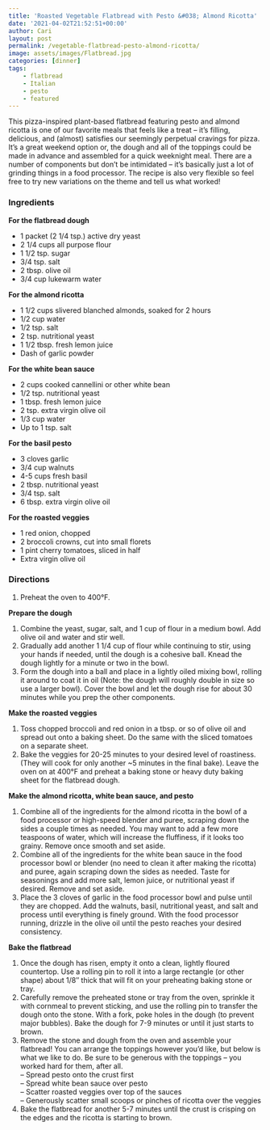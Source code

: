 ```yaml
---
title: 'Roasted Vegetable Flatbread with Pesto &#038; Almond Ricotta'
date: '2021-04-02T21:52:51+00:00'
author: Cari
layout: post
permalink: /vegetable-flatbread-pesto-almond-ricotta/
image: assets/images/Flatbread.jpg
categories: [dinner]
tags:
    - flatbread
    - Italian
    - pesto
    - featured
---
```


This pizza-inspired plant-based flatbread featuring pesto and almond ricotta is one of our favorite meals that feels like a treat – it’s filling, delicious, and (almost) satisfies our seemingly perpetual cravings for pizza. It’s a great weekend option or, the dough and all of the toppings could be made in advance and assembled for a quick weeknight meal. There are a number of components but don’t be intimidated – it’s basically just a lot of grinding things in a food processor. The recipe is also very flexible so feel free to try new variations on the theme and tell us what worked!

### Ingredients

**For the flatbread dough**
- 1 packet (2 1/4 tsp.) active dry yeast
- 2 1/4 cups all purpose flour
- 1 1/2 tsp. sugar
- 3/4 tsp. salt
- 2 tbsp. olive oil
- 3/4 cup lukewarm water

**For the almond ricotta**
- 1 1/2 cups slivered blanched almonds, soaked for 2 hours
- 1/2 cup water
- 1/2 tsp. salt
- 2 tsp. nutritional yeast
- 1 1/2 tbsp. fresh lemon juice
- Dash of garlic powder

**For the white bean sauce**
- 2 cups cooked cannellini or other white bean
- 1/2 tsp. nutritional yeast
- 1 tbsp. fresh lemon juice
- 2 tsp. extra virgin olive oil
- 1/3 cup water
- Up to 1 tsp. salt

**For the basil pesto**
- 3 cloves garlic
- 3/4 cup walnuts
- 4-5 cups fresh basil
- 2 tbsp. nutritional yeast
- 3/4 tsp. salt
- 6 tbsp. extra virgin olive oil

**For the roasted veggies**
- 1 red onion, chopped
- 2 broccoli crowns, cut into small florets
- 1 pint cherry tomatoes, sliced in half
- Extra virgin olive oil

### Directions

1. Preheat the oven to 400°F.

**Prepare the dough**
1. Combine the yeast, sugar, salt, and 1 cup of flour in a medium bowl. Add olive oil and water and stir well.
2. Gradually add another 1 1/4 cup of flour while continuing to stir, using your hands if needed, until the dough is a cohesive ball. Knead the dough lightly for a minute or two in the bowl.
4. Form the dough into a ball and place in a lightly oiled mixing bowl, rolling it around to coat it in oil (Note: the dough will roughly double in size so use a larger bowl). Cover the bowl and let the dough rise for about 30 minutes while you prep the other components.

**Make the roasted veggies**
1. Toss chopped broccoli and red onion in a tbsp. or so of olive oil and spread out onto a baking sheet. Do the same with the sliced tomatoes on a separate sheet.
2. Bake the veggies for 20-25 minutes to your desired level of roastiness. (They will cook for only another ~5 minutes in the final bake). Leave the oven on at 400°F and preheat a baking stone or heavy duty baking sheet for the flatbread dough.

**Make the almond ricotta, white bean sauce, and pesto**
1. Combine all of the ingredients for the almond ricotta in the bowl of a food processor or high-speed blender and puree, scraping down the sides a couple times as needed. You may want to add a few more teaspoons of water, which will increase the fluffiness, if it looks too grainy. Remove once smooth and set aside.
2. Combine all of the ingredients for the white bean sauce in the food processor bowl or blender (no need to clean it after making the ricotta) and puree, again scraping down the sides as needed. Taste for seasonings and add more salt, lemon juice, or nutritional yeast if desired. Remove and set aside.
3. Place the 3 cloves of garlic in the food processor bowl and pulse until they are chopped. Add the walnuts, basil, nutritional yeast, and salt and process until everything is finely ground. With the food processor running, drizzle in the olive oil until the pesto reaches your desired consistency.

**Bake the flatbread**
1. Once the dough has risen, empty it onto a clean, lightly floured countertop. Use a rolling pin to roll it into a large rectangle (or other shape) about 1/8″ thick that will fit on your preheating baking stone or tray.
2. Carefully remove the preheated stone or tray from the oven, sprinkle it with cornmeal to prevent sticking, and use the rolling pin to transfer the dough onto the stone. With a fork, poke holes in the dough (to prevent major bubbles). Bake the dough for 7-9 minutes or until it just starts to brown.
3. Remove the stone and dough from the oven and assemble your flatbread! You can arrange the toppings however you’d like, but below is what we like to do. Be sure to be generous with the toppings – you worked hard for them, after all.  
    – Spread pesto onto the crust first  
    – Spread white bean sauce over pesto  
    – Scatter roasted veggies over top of the sauces  
    – Generously scatter small scoops or pinches of ricotta over the veggies
4. Bake the flatbread for another 5-7 minutes until the crust is crisping on the edges and the ricotta is starting to brown.